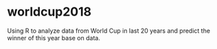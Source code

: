 
# worldcup2018
Using R to analyze data from World Cup in last 20 years and predict the winner of this year base on data.
